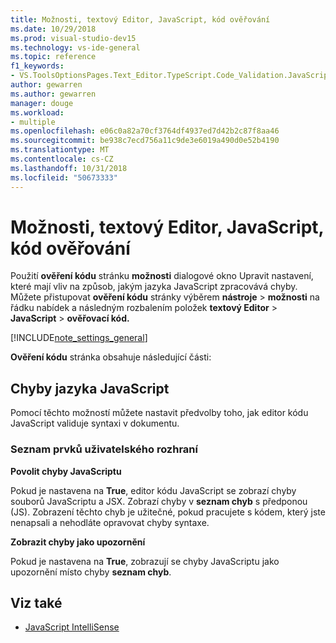 ```yaml
---
title: Možnosti, textový Editor, JavaScript, kód ověřování
ms.date: 10/29/2018
ms.prod: visual-studio-dev15
ms.technology: vs-ide-general
ms.topic: reference
f1_keywords:
- VS.ToolsOptionsPages.Text_Editor.TypeScript.Code_Validation.JavaScript_Errors
author: gewarren
ms.author: gewarren
manager: douge
ms.workload:
- multiple
ms.openlocfilehash: e06c0a82a70cf3764df4937ed7d42b2c87f8aa46
ms.sourcegitcommit: be938c7ecd756a11c9de3e6019a490d0e52b4190
ms.translationtype: MT
ms.contentlocale: cs-CZ
ms.lasthandoff: 10/31/2018
ms.locfileid: "50673333"
---
```

# <a name="options-text-editor-javascript-code-validation"></a>Možnosti, textový Editor, JavaScript, kód ověřování
Použití **ověření kódu** stránku **možnosti** dialogové okno Upravit nastavení, které mají vliv na způsob, jakým jazyka JavaScript zpracovává chyby. Můžete přistupovat **ověření kódu** stránky výběrem **nástroje** > **možnosti** na řádku nabídek a následným rozbalením položek **textový Editor**  >  **JavaScript** > **ověřovací kód.**

[!INCLUDE[note_settings_general](../../data-tools/includes/note_settings_general_md.md)]

**Ověření kódu** stránka obsahuje následující části:

## <a name="javascript-errors"></a>Chyby jazyka JavaScript
 Pomocí těchto možností můžete nastavit předvolby toho, jak editor kódu JavaScript validuje syntaxi v dokumentu.

### <a name="uielement-list"></a>Seznam prvků uživatelského rozhraní
 **Povolit chyby JavaScriptu**

 Pokud je nastavena na **True**, editor kódu JavaScript se zobrazí chyby souborů JavaScriptu a JSX. Zobrazí chyby v **seznam chyb** s předponou (JS). Zobrazení těchto chyb je užitečné, pokud pracujete s kódem, který jste nenapsali a nehodláte opravovat chyby syntaxe.

 **Zobrazit chyby jako upozornění**

 Pokud je nastavena na **True**, zobrazují se chyby JavaScriptu jako upozornění místo chyby **seznam chyb**.

## <a name="see-also"></a>Viz také

- [JavaScript IntelliSense](../../ide/javascript-intellisense.md)